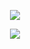 <p align="center">
  <a href="https://gitpod.io/#https://github.com/Nerd00F/Cadastro-robusto">
    <img src="https://img.shields.io/badge/Gitpod-ready--to--code-blue?logo=gitpod"></img>
  </a>
</p>

<p align="center">
    <img src="https://github.com/Nerd0000/Cadastro-ReactJs/blob/master/readme.png"></img>
</p>
